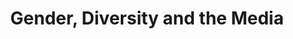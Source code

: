 ---
title: Gender, Diversity and the Media
number: COMM 205
credits: 3
academic-home: Comm
pre-req:
course-type: [Supporting, General Education]
description: Explores the relationship between media and society through critical analysis of its role in social reality.
bulletin-link: https://bulletins.psu.edu/search/?search=%22comm+205%22
pathway-list: [Generalist, Video Production, Digital Design]
---